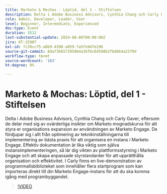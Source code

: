 ```yaml
---
title: Marketo & Mochas - Löptid, del 1 - Stiftelsen
description: Delta i Adobe Business Advisors, Cynthia Chang och Carly Gaver, där de utforskar Marketo Maturity Curve och ger insikter om hur man optimerar teknikinställningar, implementerar bästa praxis samt upprätthåller effektiv dokumentation och plattformsstyrning med en live demonstration av programmallsbiblioteket.
role: Admin, Developer, Leader, User
level: Beginner, Intermediate, Experienced
doc-type: Event
duration: 3512
last-substantial-update: 2024-08-06T00:00:00Z
jira: KT-15907
exl-id: fc39cc75-a8b9-4398-a059-7a5fe947e296
source-git-commit: 8da73b657295864a3bf6c64598b2fbd664a2379d
workflow-type: tm+mt
source-wordcount: '163'
ht-degree: 0%

---
```


# Marketo &amp; Mochas: Löptid, del 1 - Stiftelsen

Delta i Adobe Business Advisors, Cynthia Chang och Carly Gaver, eftersom de delar med sig av ovärderliga insikter om Marketo mognadskurva för att styra er organisations expansion av användningen av Marketo Engage. De fördjupar sig i allt från optimering av teknikinställningarna till implementering av bästa praxis för att organisera en instans i Marketo Engage. Effektiv dokumentation är lika viktig som själva instansimplementeringen, så lär dig vikten av plattformsstyrning i Marketo Engage och att skapa anpassade styrstandarder för att upprätthålla organisation och effektivitet. I Carly finns en live-demonstration av programmallsbiblioteket som innehåller flera startprogram som kan importeras direkt till din Marketo Engage-instans för att du ska komma igång med programbyggandet.

>[!VIDEO](https://video.tv.adobe.com/v/3432499/?learn=on)
